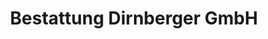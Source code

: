 ---
title: "Bestattung Dirnberger GmbH"
url: /zeltweg/bestattung-dirnberger-gmbh/
shop: Bestattungen
---